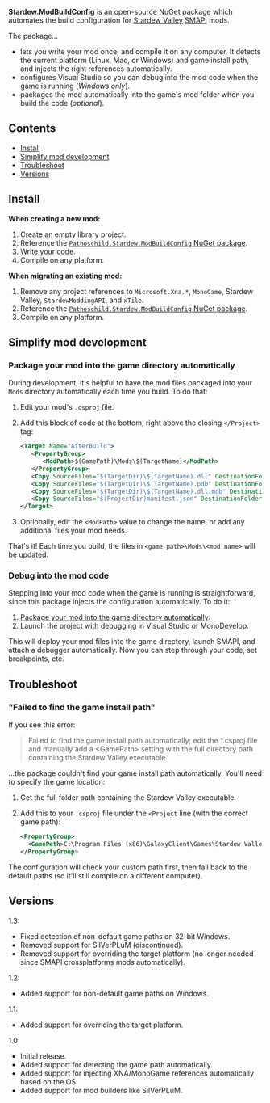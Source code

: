 ﻿**Stardew.ModBuildConfig** is an open-source NuGet package which automates the build configuration
for [Stardew Valley](http://stardewvalley.net/) [SMAPI](https://github.com/Pathoschild/SMAPI) mods.

The package...

* lets you write your mod once, and compile it on any computer. It detects the current platform
  (Linux, Mac, or Windows) and game install path, and injects the right references automatically.
* configures Visual Studio so you can debug into the mod code when the game is running (_Windows
  only_).
* packages the mod automatically into the game's mod folder when you build the code (_optional_).


## Contents
* [Install](#install)
* [Simplify mod development](#simplify-mod-development)
* [Troubleshoot](#troubleshoot)
* [Versions](#versions)

## Install
**When creating a new mod:**

1. Create an empty library project.
2. Reference the [`Pathoschild.Stardew.ModBuildConfig` NuGet package](https://www.nuget.org/packages/Pathoschild.Stardew.ModBuildConfig).
3. [Write your code](http://canimod.com/guides/creating-a-smapi-mod).
4. Compile on any platform.

**When migrating an existing mod:**

1. Remove any project references to `Microsoft.Xna.*`, `MonoGame`, Stardew Valley,
   `StardewModdingAPI`, and `xTile`.
2. Reference the [`Pathoschild.Stardew.ModBuildConfig` NuGet package](https://www.nuget.org/packages/Pathoschild.Stardew.ModBuildConfig).
3. Compile on any platform.

## Simplify mod development
### Package your mod into the game directory automatically
During development, it's helpful to have the mod files packaged into your `Mods` directory automatically each time you build. To do that:

1. Edit your mod's `.csproj` file.
2. Add this block of code at the bottom, right above the closing `</Project>` tag:

   ```xml
   <Target Name="AfterBuild">
      <PropertyGroup>
         <ModPath>$(GamePath)\Mods\$(TargetName)</ModPath>
      </PropertyGroup>
      <Copy SourceFiles="$(TargetDir)\$(TargetName).dll" DestinationFolder="$(ModPath)" />
      <Copy SourceFiles="$(TargetDir)\$(TargetName).pdb" DestinationFolder="$(ModPath)" Condition="Exists('$(TargetDir)\$(TargetName).pdb')" />
      <Copy SourceFiles="$(TargetDir)\$(TargetName).dll.mdb" DestinationFolder="$(ModPath)" Condition="Exists('$(TargetDir)\$(TargetName).dll.mdb')" />
      <Copy SourceFiles="$(ProjectDir)manifest.json" DestinationFolder="$(ModPath)" />
   </Target>
   ```
3. Optionally, edit the `<ModPath>` value to change the name, or add any additional files your mod needs.

That's it! Each time you build, the files in `<game path>\Mods\<mod name>` will be updated.

### Debug into the mod code
Stepping into your mod code when the game is running is straightforward, since this package injects the configuration automatically. To do it:

1. [Package your mod into the game directory automatically](#package-your-mod-into-the-game-directory-automatically).
2. Launch the project with debugging in Visual Studio or MonoDevelop.

This will deploy your mod files into the game directory, launch SMAPI, and attach a debugger automatically. Now you can step through your code, set breakpoints, etc.

## Troubleshoot
### "Failed to find the game install path"
If you see this error:

> Failed to find the game install path automatically; edit the *.csproj file and manually add a
> &lt;GamePath&gt; setting with the full directory path containing the Stardew Valley executable.

...the package couldn't find your game install path automatically. You'll need to specify the
game location:

1. Get the full folder path containing the Stardew Valley executable.
2. Add this to your `.csproj` file under the `<Project` line (with the correct game path):
   
   ```xml
   <PropertyGroup>
     <GamePath>C:\Program Files (x86)\GalaxyClient\Games\Stardew Valley</GamePath>
   </PropertyGroup>
   ```

The configuration will check your custom path first, then fall back to the default paths (so it'll
still compile on a different computer).

## Versions
1.3:
* Fixed detection of non-default game paths on 32-bit Windows.
* Removed support for SilVerPLuM (discontinued).
* Removed support for overriding the target platform (no longer needed since SMAPI crossplatforms mods automatically).

1.2:
* Added support for non-default game paths on Windows.

1.1:
* Added support for overriding the target platform.

1.0:
* Initial release.
* Added support for detecting the game path automatically.
* Added support for injecting XNA/MonoGame references automatically based on the OS.
* Added support for mod builders like SilVerPLuM.
